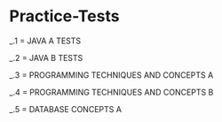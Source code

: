 # Practice-Tests
_.1 = JAVA A TESTS

_.2 = JAVA B TESTS

_.3 = PROGRAMMING TECHNIQUES AND CONCEPTS A

_.4 = PROGRAMMING TECHNIQUES AND CONCEPTS B

_.5 = DATABASE CONCEPTS A
